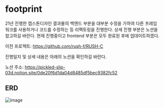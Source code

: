 # footprint
21년 진행한 캡스톤디자인 결과물의 백엔드 부분을 대부분 수정을 가하여 다른 프레임워크를 사용하거나 코드를 수정하는 등 리펙토링을 진행한다.
상세 진행 부분은 노션을 참고하길 바란다. 
현재 진행중이고 frontend 부분은 모두 완료된 후에 업데이트하겠다.

이전 프로젝트:
https://github.com/rush-f/RUSH-C


진행일지 및 상세 내용은 아래의 노션을 확인하길 바란다.

노션 주소: 
https://pickled-slip-03d.notion.site/0de20f6d1da04d8485df5bec9382fc52


## ERD

![image](https://user-images.githubusercontent.com/45135492/221593524-6ac17ef1-9602-4958-87a8-99f6ee76249c.png)
